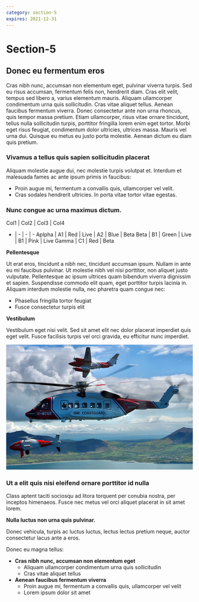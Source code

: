 ```yaml
---
category: section-5
expires: 2021-12-31
---
```


# Section-5

## Donec eu fermentum eros

Cras nibh nunc, accumsan non elementum eget, pulvinar viverra turpis. Sed eu risus accumsan, fermentum felis non, hendrerit diam. Cras elit velit, tempus sed libero a, varius elementum mauris. Aliquam ullamcorper condimentum urna quis sollicitudin. Cras vitae aliquet tellus. Aenean faucibus fermentum viverra. Donec consectetur ante non urna rhoncus, quis tempor massa pretium. Etiam ullamcorper, risus vitae ornare tincidunt, tellus nulla sollicitudin turpis, porttitor fringilla lorem enim eget tortor. Morbi eget risus feugiat, condimentum dolor ultricies, ultrices massa. Mauris vel urna dui. Quisque eu metus eu justo porta molestie. Aenean dictum eu diam quis pretium.

### Vivamus a tellus quis sapien sollicitudin placerat

Aliquam molestie augue dui, nec molestie turpis volutpat et. Interdum et malesuada fames ac ante ipsum primis in faucibus:
- Proin augue mi, fermentum a convallis quis, ullamcorper vel velit.
- Cras sodales hendrerit ultricies. In porta vitae tortor vitae egestas.


### Nunc congue ac urna maximus dictum.

Col1 | Col2 | Col3 | Col4
- | - | - | -
Aplpha | A1 | Red | Live
 | A2 | Blue | Beta
Beta | B1 | Green | Live
 | B1 | Pink | Live
Gamma | C1 | Red | Beta


__Pellentesque__

Ut erat eros, tincidunt a nibh nec, tincidunt accumsan ipsum. Nullam in ante eu mi faucibus pulvinar. Ut molestie nibh vel nisi porttitor, non aliquet justo vulputate. Pellentesque ac ipsum ultrices quam bibendum viverra dignissim et sapien. Suspendisse commodo elit quam, eget porttitor turpis lacinia in. Aliquam interdum molestie nulla, nec pharetra quam congue nec:
- Phasellus fringilla tortor feugiat
- Fusce consectetur turpis elit


__Vestibulum__

Vestibulum eget nisi velit. Sed sit amet elit nec dolor placerat imperdiet quis eget velit. Fusce facilisis turpis vel orci gravida, eu efficitur nunc imperdiet.

![Keeping-you-safe-at-the-coast-3](../images/Keeping-you-safe-at-the-coast-3.png "Keeping-you-safe-at-the-coast-3")


### Ut a elit quis nisi eleifend ornare porttitor id nulla
Class aptent taciti sociosqu ad litora torquent per conubia nostra, per inceptos himenaeos. Fusce nec metus vel orci aliquet placerat in sit amet lorem.

**Nulla luctus non urna quis pulvinar.**

Donec vehicula, turpis ac luctus luctus, lectus lectus pretium neque, auctor consectetur lacus ante a eros.

Donec eu magna tellus:

- **Cras nibh nunc, accumsan non elementum eget**
  - Aliquam ullamcorper condimentum urna quis sollicitudin
  - Cras vitae aliquet tellus
- **Aenean faucibus fermentum viverra**
  - Proin augue mi, fermentum a convallis quis, ullamcorper vel velit
  - Lorem ipsum dolor sit amet